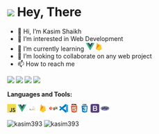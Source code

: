 <h1><img src="https://emojis.slackmojis.com/emojis/images/1531849430/4246/blob-sunglasses.gif?1531849430" width="30"/> Hey, There</h1>

- 👋 Hi, I’m Kasim Shaikh
- 👀 I’m interested in Web Development
- 🌱 I’m currently learning <img src="https://raw.githubusercontent.com/github/explore/80688e429a7d4ef2fca1e82350fe8e3517d3494d/topics/vue/vue.png" height="20" /><img src="https://raw.githubusercontent.com/github/explore/80688e429a7d4ef2fca1e82350fe8e3517d3494d/topics/firebase/firebase.png" height="20" />
- 💞️ I’m looking to collaborate on any web project
- 📫 How to reach me 

<p>
    <a href="https://www.twitter.com/cypherwebs"><img src="https://img.shields.io/badge/twitter-%231DA1F2.svg?&style=for-the-badge&logo=twitter&logoColor=white" height="25" /></a>
    <a href="https://www.linkedin.com/in/kasim393"><img src="https://img.shields.io/badge/linkedin-%230077B5.svg?&style=for-the-badge&logo=linkedin&logoColor=white" height="25" /></a>
    <a href="https://www.instagram.com/cypherwebs/"><img src="https://img.shields.io/badge/instagram-%23E4405F.svg?&style=for-the-badge&logo=instagram&logoColor=white" height="25" /></a>
    <a href="https://www.cypherweb.xyz/"><img src="https://img.shields.io/badge/-Portfolio-9cf?&style=for-the-badge" height="25" /></a>
</p>

**Languages and Tools:**  

<code><img height="20" src="https://raw.githubusercontent.com/github/explore/80688e429a7d4ef2fca1e82350fe8e3517d3494d/topics/javascript/javascript.png"></code>
<code><img height="20" src="https://raw.githubusercontent.com/github/explore/80688e429a7d4ef2fca1e82350fe8e3517d3494d/topics/vue/vue.png"></code>
<code><img height="20" src="https://raw.githubusercontent.com/github/explore/80688e429a7d4ef2fca1e82350fe8e3517d3494d/topics/mysql/mysql.png"></code>
<code><img height="20" src="https://raw.githubusercontent.com/github/explore/80688e429a7d4ef2fca1e82350fe8e3517d3494d/topics/firebase/firebase.png"></code>
<code><img height="20" src="https://raw.githubusercontent.com/github/explore/80688e429a7d4ef2fca1e82350fe8e3517d3494d/topics/git/git.png"></code>
<code><img height="20" src="https://raw.githubusercontent.com/github/explore/80688e429a7d4ef2fca1e82350fe8e3517d3494d/topics/visual-studio-code/visual-studio-code.png"></code>
<code><img height="20" src="https://raw.githubusercontent.com/github/explore/80688e429a7d4ef2fca1e82350fe8e3517d3494d/topics/html/html.png"></code>
<code><img height="20" src="https://raw.githubusercontent.com/github/explore/80688e429a7d4ef2fca1e82350fe8e3517d3494d/topics/css/css.png"></code>
<code><img height="20" src="https://raw.githubusercontent.com/github/explore/80688e429a7d4ef2fca1e82350fe8e3517d3494d/topics/bootstrap/bootstrap.png"></code>
<code><img height="20" src="https://raw.githubusercontent.com/github/explore/ccc16358ac4530c6a69b1b80c7223cd2744dea83/topics/php/php.png"></code>

<img src="https://github-readme-stats.vercel.app/api?username=kasim393&show_icons=true&theme=tokyonight " alt="kasim393" />
<img src="https://github-readme-stats.vercel.app/api/top-langs/?username=kasim393&layout=compact&theme=tokyonight " alt="kasim393" />
